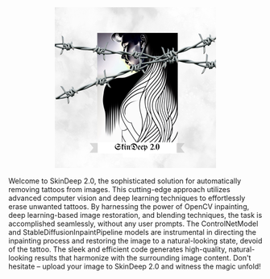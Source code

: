 
<p align="center"><img src="https://github.com/vijishmadhavan/SkinDeep/blob/SkinDeep-2.0/examples/SkinDeep%202.0%20(Phone).png"/></p>


Welcome to SkinDeep 2.0, the sophisticated solution for automatically removing tattoos from images. This cutting-edge approach utilizes advanced computer vision and deep learning techniques to effortlessly erase unwanted tattoos. By harnessing the power of OpenCV inpainting, deep learning-based image restoration, and blending techniques, the task is accomplished seamlessly, without any user prompts. The ControlNetModel and StableDiffusionInpaintPipeline models are instrumental in directing the inpainting process and restoring the image to a natural-looking state, devoid of the tattoo. The sleek and efficient code generates high-quality, natural-looking results that harmonize with the surrounding image content. Don't hesitate – upload your image to SkinDeep 2.0 and witness the magic unfold!
